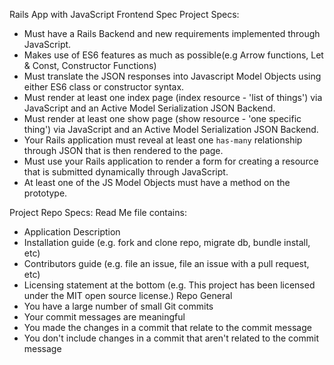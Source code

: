 Rails App with JavaScript Frontend Spec
Project Specs:
* Must have a Rails Backend and new requirements implemented through JavaScript.
* Makes use of ES6 features as much as possible(e.g Arrow functions, Let & Const, Constructor Functions)
* Must translate the JSON responses into Javascript Model Objects using either ES6 class or constructor syntax. 
* Must render at least one index page (index resource - 'list of things') via JavaScript and an Active Model Serialization JSON Backend.
* Must render at least one show page (show resource - 'one specific thing') via JavaScript and an Active Model Serialization JSON Backend.
* Your Rails application must reveal at least one `has-many` relationship through JSON that is then rendered to the page.
* Must use your Rails application to render a form for creating a resource that is submitted dynamically through JavaScript.
* At least one of the JS Model Objects must have a method on the prototype.


Project Repo Specs:
Read Me file contains:
* Application Description
* Installation guide (e.g. fork and clone repo, migrate db, bundle install, etc)
* Contributors guide (e.g. file an issue, file an issue with a pull request, etc)
* Licensing statement at the bottom (e.g. This project has been licensed under the MIT open source license.)
Repo General
* You have a large number of small Git commits
* Your commit messages are meaningful
* You made the changes in a commit that relate to the commit message
* You don't include changes in a commit that aren't related to the commit message